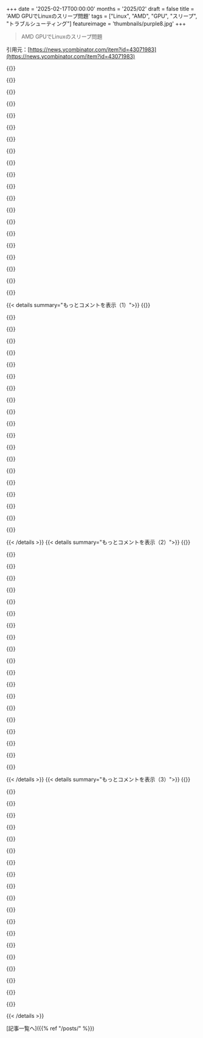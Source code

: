 +++
date = '2025-02-17T00:00:00'
months = '2025/02'
draft = false
title = 'AMD GPUでLinuxのスリープ問題'
tags = ["Linux", "AMD", "GPU", "スリープ", "トラブルシューティング"]
featureimage = 'thumbnails/purple8.jpg'
+++

> AMD GPUでLinuxのスリープ問題

引用元：[https://news.ycombinator.com/item?id=43071983](https://news.ycombinator.com/item?id=43071983)

{{<matomeQuote body="ちょっと調べてみたんだけど、S3スリープに入るとPCIe GPUに電源がカットされるっぽい。正しいかは不明だけど、Gigabyte Aorusマザーボードはスリープバグがあって、SSDが正常にスリープしたり起きたりできないことがある。それを解決するのがこのudevルールだよ：<br>＞“スリープバグ対策として任意のPCIeポートからのウェイクアップを無効にする”" userName="jorvi" createdAt="2025-02-17T17:29:52" color="#785bff">}}

{{<matomeQuote body="俺のマザーボードでは、/etc/udev/rules.d/に設定を追加して自動ウェイクを無効にした。Logitech BoltレシーバーがいろんなLinux PCをすぐに起こすみたいで、Windowsではなんでこんなことがないのか謎。とりあえず、レシーバーの待機を無効にするルールを追加した！" userName="nyanpasu64" createdAt="2025-02-17T21:02:24" color="">}}

{{<matomeQuote body="いいヒントだね！KERNELS==”0000:00:01.1”を使うのは興味深い。PCIデバイスの特定の機能をターゲットにできるからね。" userName="jorvi" createdAt="2025-02-17T23:17:45" color="">}}

{{<matomeQuote body="Aorusマザー使ってるけど、この問題でいくつかの電力を無駄にしちゃった。これらの解決策に期待してたけど、ダメだったよ。ありがとう！" userName="VMG" createdAt="2025-02-17T18:44:59" color="">}}

{{<matomeQuote body="一般的な対策は試した？それとudevルールのリロードもね。デフォルトのルールの後に適用されるようにしないと。うまくいったら、udevadmでSSDデバイスを確認して“power/wakeup”が“disabled”になっているか見てみて。もし“disabled”なら、他の何かがスリープを妨げてるよ。" userName="jorvi" createdAt="2025-02-17T20:37:46" color="#45d325">}}

{{<matomeQuote body="もっと詳しく説明すればよかったかな。俺はデスクトップPC使ってるんだけど、スリープに入るのはいいけど、起き上がるとフリーズしちゃう。" userName="VMG" createdAt="2025-02-18T08:37:45" color="">}}

{{<matomeQuote body="俺もAorus ATXマザー使ってる。スリープには入るけど、起きるとフリーズするのが問題。デバイスによって挙動が違って、うちのは98％までスリープするけどファンだけが動く状態。これがバグであることがわかった。おそらく他のポートでも解決できるはず。" userName="jorvi" createdAt="2025-02-18T11:18:05" color="#ff5c5c">}}

{{<matomeQuote body="やばいな、B550M DS3H使ってるけど、スリープからすぐに起こすと一瞬つくけど、操作できなくて電源ボタン押してもダメ。壁のコンセントから電源引っこ抜かなきゃいけなかった。これは前にBIOSアップデートで直った。" userName="nyanpasu64" createdAt="2025-02-18T22:54:07" color="">}}

{{<matomeQuote body="このヒントありがとな！X570 Aorus Masterのサスペンド問題に悩んでた。/proc/acpi/wakeupにGPP0って入れたら解決したけど、最初のスリープ後にすぐ起きちゃうのは相変わらず。udevルールを適用して、そっちも直ったみたい！" userName="mafuyu" createdAt="2025-02-18T06:13:20" color="#785bff">}}

{{<matomeQuote body="将来のユニットファイルを使うために：`Type=oneshot`と`RemainAfterExit=yes`使った？そうじゃないとウェイクアップの動作に変な影響があった気がする。でもこれはNixOS特有かも。" userName="jorvi" createdAt="2025-02-18T11:12:11" color="">}}

{{<matomeQuote body="ExecStartにmulti-user.targetを使ったけど、これが単純ユニットを示すから起動時の順序が間違ってるかもって気づいた！これから気をつけようと思う。" userName="mafuyu" createdAt="2025-02-19T07:12:49" color="">}}

{{<matomeQuote body="混乱させてごめん、実行に失敗してるわけじゃないよ。”RemainAfterExit”を入れないと、毎回起動するから注意が必要。これでお得意のシェルコードが実行される。”RemainAfterExit”はシステムの状態を変えるユニットファイルに必要で、1回実行したら手動で無効にしない限り”アクティブ”になる。”Type=Oneshot”も必要。とはいえ、udevでやるのが好みかな。シェルスクリプトは壊れやすいから。" userName="jorvi" createdAt="2025-02-19T15:55:19" color="#ff5733">}}

{{<matomeQuote body="なるほど、アドバイスありがと！systemdは簡単に使えて便利だけど、罠も多いんだよね。" userName="mafuyu" createdAt="2025-02-24T05:54:26" color="">}}

{{<matomeQuote body="この仮定が正しいかは不明だけど、S3はRAM以外の電源をカットするはず。でもGigabyte AorusのマザーボードにはNVMe SSDスリープバグがあって、システムが正しくスリープやウェイクできないことがある。ハードウェアの状態をチェックしたり、PCIeデバイスにスリープコマンドを送ったりできるといいんだけど。" userName="bArray" createdAt="2025-02-18T13:08:09" color="">}}

{{<matomeQuote body="ああ、長い間この問題に悩んでるんだけど、これもダメだったよ。ここに記録してあるから見てみて。<br>https://bbs.archlinux.org/viewtopic.php?id=302440<br>Aorusのウェイクアップ問題に関するさらなる洞察があったら教えて。特に、私の場合は`.../devices/LNXSYSTM:00/LNXSYBUS:00/PNP0A08:00/device:45/wakeup/wakeup6`からウェイクアップしてるみたいだけど、意味が分からないんだ。" userName="krastanov" createdAt="2025-02-18T02:59:03" color="">}}

{{<matomeQuote body="それも分からないけど、上のコメントからのヒントで試してみるといいかも。<br>ACTION==”offline”, KERNELS==”0000:00:45.6”, ATTR{power/wakeup}=”disabled”<br>とか、ACTION==”change”やKERNELS==”0000:00:45”やKERNELS==”0000:00:45.?”もありかも。" userName="jorvi" createdAt="2025-02-18T10:59:47" color="">}}

{{<matomeQuote body="このMBで何年もこの問題に苦しんで、結局はひどいUSB CのPCIeカードを物理的に取り外すことで解決したよ。コンピュータケースにはUSBCポートがなかったからね。<br>それに、PCIウェイクアップバスを無効にしたこともあるけど、それからは触ってない。今は順調だよ。これが役に立てば。" userName="faraggi" createdAt="2025-02-18T04:39:00" color="#ff5c5c">}}

{{<matomeQuote body="これは修正なのか、それとも回避策なのか？" userName="gU9x3u8XmQNG" createdAt="2025-02-18T05:09:33" color="">}}

{{<matomeQuote body="memreserverの作者がここにいるよ。この問題について数年前にデバッグしたけど、公開されてるコメントが見つかるのは難しい。<br>大体は、Linuxに信頼性の高いスリープフックが欠けていたのが問題だったけど、これが今は可能になっている。残念ながら、FreedesktopのGitlabはインデックスできないから、その知識が失われちゃったみたい。<br>[1]  https://gitlab.freedesktop.org/drm/amd/-/issues/2125#note_17..." userName="lorenzbrun" createdAt="2025-02-17T22:21:15" color="#785bff">}}

{{<matomeQuote body="すごい成果だね！Linuxでスリープがどれだけ難しいか、その原因がわかるデータポイントだよ。今でもThinkPad P1G4を使ってるけど、スリープに入るとファンが自動で止まらないし、最近はBluetoothヘッドフォンからのスリープ復帰後に音が割れる問題も発生した。ノードのスリープも無効にしたよ。<br>（https://wiki.archlinux.org/title/PipeWire#Noticeable_audio_d...）" userName="sabujp" createdAt="2025-02-17T18:30:52" color="#ff5733">}}

{{< details summary="もっとコメントを表示（1）">}}
{{<matomeQuote body="もう2025年なのに、Linuxのノートパソコンのスリープやサスペンドがまだちゃんと動かないのは驚きだよね。15年前に初めてこの問題に出くわした気がする。" userName="Apofis" createdAt="2025-02-17T19:03:32" color="">}}

{{<matomeQuote body="Windowsでもスリープとサスペンドはうまく動かないよね。パワーコントロールは密接な統合が必要だから、PCはそれができてないんだ。メーカーはファームウェアをただのコストとみなしていて、最低限の機能しか提供してないから、完全にサポートされないことが多い。" userName="xondono" createdAt="2025-02-17T19:36:31" color="#45d325">}}

{{<matomeQuote body="AppleもPPC/x86時代にスリープの問題で苦労してたよ。いい感じにはなってるけど、Appleのノートを使ってたときも、スリープからの復帰で奇妙な問題が1/50回くらいの頻度で起きてた。LenovoはLinuxでもApple並みにスリープ管理ができてる気がする。" userName="kiwijamo" createdAt="2025-02-17T21:12:59" color="#785bff">}}

{{<matomeQuote body="ARMでも完全ではない。M1 Miniはスリープから復帰するとグリーンスクリーンになってクラッシュすることが数ヶ月に一回あるし、M1 Proもたまにスリープから復帰するとフリーズするんだ。これはOS問わず難しい問題みたいだね。" userName="nyarlathotep_" createdAt="2025-02-18T03:42:25" color="">}}

{{<matomeQuote body="＞LenovoはLinuxでもApple並みにスリープ管理ができてる気がする。俺のOpenBSD X1もそれほど悪くはないよ。MacBookほどスムーズではないけど、まあまあ使える。" userName="adolph" createdAt="2025-02-18T00:08:31" color="">}}

{{<matomeQuote body="CarbonとExtremeどっち？俺の1世代目のX1 ExtremeではWindowsで復帰すらまともにできないんだけど。" userName="winrid" createdAt="2025-02-18T12:20:17" color="">}}

{{<matomeQuote body="ARMではかなり改善されたよね。外部モニターのサポートも速くて信頼性が上がったし。ハードウェア全体をコントロールしてるのが大きいんじゃないかな。" userName="sroussey" createdAt="2025-02-17T21:51:57" color="#785bff">}}

{{<matomeQuote body="俺のM1 Pro MacBookはHDMIの音声で変な問題がある。テレビに接続すると再起動しないと音が出ないことが多いよ。" userName="tiagod" createdAt="2025-02-17T22:49:08" color="">}}

{{<matomeQuote body="それはイライラするけど、モニターやテレビのHDMI実装が原因かもしれないね。" userName="bzzzt" createdAt="2025-02-18T08:38:41" color="">}}

{{<matomeQuote body="そうじゃないと思う。その状態だと、映像が飛んだり乱れたりして、音声もかなり壊れる。音だけの問題じゃないよ。" userName="tiagod" createdAt="2025-02-19T03:23:40" color="">}}

{{<matomeQuote body="全て HDMI 実装の不具合が原因かもしれないね（リフレッシュや音声が全てエンコード・同期されてるから）。でも、M1 Mac が HDMI TV との接続に重大な問題があるかもしれないし、間違ってるかもね。" userName="bzzzt" createdAt="2025-02-20T15:58:50" color="">}}

{{<matomeQuote body="ケーブルの可能性もあるよ。自分は M2 を使ってるけど問題ないし、v1 の問題が心配だったけど、VisionPro の v2 を待つことにする。" userName="sroussey" createdAt="2025-02-20T20:40:09" color="">}}

{{<matomeQuote body="11世代 Intel NUC を買った時、スリープ・ウェイクがうまくいかなかったのには驚いた。安いクローンでなく、プロセッサを設計したメーカーの完全統合コンピュータなのに！結局、新しいマシンを買ってしまったけど、Home Server として Proxmox を動かしてるからスリープしなくてもいいから問題ないや。" userName="stephen_g" createdAt="2025-02-17T23:11:27" color="#38d3d3">}}

{{<matomeQuote body="＞ スリープ・サスペンドは Windows でもうまくいかないよ。<br>自分の $DAYJOB の Macbook も、スリープできるのは10回中2回だけ。大体失敗して翌朝にはバッテリーが切れてる。比較するなら、PopOS!を動かしている自分の System76 ラップトップは毎回完璧にスリープするよ。" userName="mindcrime" createdAt="2025-02-17T22:14:26" color="#ff5c5c">}}

{{<matomeQuote body="＞ 自分の $DAYJOB の Macbook のスリープは、10回中2回しか成功しない。<br>重要なのは、業務用ラップトップには様々なスパイウェアや管理ソフトがインストールされているから、それが原因でシステムが不具合を起こすこともある。これは Apple だけの問題ではないけど、こうしたソフトからブランドを守ってないのは問題だ。" userName="vlovich123" createdAt="2025-02-18T10:06:31" color="">}}

{{<matomeQuote body="＞ Macintosh ではどうなんだろう。自分の $DAYJOB の Powerbook が…<br>20年以上前の PowerPC ラップトップを日常業務に使ってるの？ハードウェアが長持ちしてるね！" userName="stock_toaster" createdAt="2025-02-17T22:45:02" color="">}}

{{<matomeQuote body="＞ スリープ・サスペンドは Windows でもうまくいかないよ。<br>昔は全く問題じゃなかったのに、今では5台ある Windows ノートはどれもスリープしない。なぜか Debian Stable を動かしている自分の私物ラップトップは、毎回スリープするけど、他のディストロは Windows と同じくらいの失敗率だ。" userName="bachmeier" createdAt="2025-02-17T20:22:24" color="#785bff">}}

{{<matomeQuote body="モダンスタンバイ。Windows は Apple の ”power nap” 機能を真似したかったけど、ハードウェアを完全に管理してないと、数多くの異なるハードウェアの組み合わせによって問題が発生することに気付かなかったみたい。それに、機械はオーバーヒートしたり、Windows Update によるウェイクタイマーでオフになってたりすることもあって、これを無効にできるけど、普通の人は気づかない。S3 スリープが消えた理由が理解できない。" userName="asmor" createdAt="2025-02-17T20:42:49" color="">}}

{{<matomeQuote body="Linux の S0 にとても満足してる。実装はできるだけ少ないことを行いながらも、効果的に ”オン” の状態を保つことに重点を置いてる。" userName="carlhjerpe" createdAt="2025-02-17T21:05:06" color="#785bff">}}

{{<matomeQuote body="＞ でも意味あるの？実際に何もしてないなら、なんでオンのままにするの？" userName="vladvasiliu" createdAt="2025-02-18T08:53:16" color="">}}


{{< /details >}}
{{< details summary="もっとコメントを表示（2）">}}
{{<matomeQuote body="同僚が最近Windowsのマシンを見せてくれたんだ。ファンの周りのゴムが溶けちゃってて、電源切り忘れてバッグにしまった時にスリープが作動しなかったみたい。" userName="OvbiousError" createdAt="2025-02-17T20:46:25" color="">}}

{{<matomeQuote body="Linus Tech TipsがYouTubeで、充電中にスリープすると更新チェックで自動的に起きるバグについての動画を上げてたけど、リュックの中で起きちゃう問題が多いみたい。" userName="dhon_" createdAt="2025-02-17T21:30:21" color="">}}

{{<matomeQuote body="この機能って2020年の初め頃にリリースされたんじゃない？Windowsのスリープは昔はまあまあだったけど、ここ数年はひどいね。<br>（オフにする方法のリンクある？）" userName="whizzter" createdAt="2025-02-17T22:38:31" color="#785bff">}}

{{<matomeQuote body="Windowsに問題があるのは確かだけど、100台中80台は問題なく動くと思うよ。Linuxでちゃんと動作するのはその中の30%くらいかな。<br>俺は90年代からSlackwareを使ってるから、実際のところ、Linuxのデュアルブート環境でAMD CPUとNVIDIA GPUのデスクトップはスリープできない。今は手動で対処してる。" userName="jml78" createdAt="2025-02-17T22:50:27" color="">}}

{{<matomeQuote body="WindowsのModern Standbyは本当にひどいよ。問題について詳しく説明してるYouTubeの動画があるから、見てみて：<br>https://youtu.be/OHKKcd3sx2c" userName="dharmab" createdAt="2025-02-17T23:10:50" color="">}}

{{<matomeQuote body="新しいWindowsノートパソコンの0%が正しいS3スリープモードに対応してないんだ。Microsoftがそれを削除したから、”modern standby”の方がよくなった。" userName="weberer" createdAt="2025-02-18T11:30:45" color="">}}

{{<matomeQuote body="2017年から2019年のIntel MacBookは、HID周辺機器の電源を切る前に蓋を閉じるとセグフォルトするほど問題があったよ。<br>WindowsでもカスタムPCビルドはこの問題に悩まされるし、全てのコンポーネントがスリープ状態もうまく動作するわけじゃないんだ。<br>そういう問題を解決する手段がBIOSやLinuxになくも、どうやって調べればいいかわからない人が多いかな。" userName="washadjeffmad" createdAt="2025-02-17T19:43:29" color="">}}

{{<matomeQuote body="あれはバグじゃなくて機能だと思ってた。大きなダウンロードを続けたい時やすぐに起動したい時は、電源をつないで蓋を閉めてたから。" userName="janderson215" createdAt="2025-02-17T19:47:15" color="">}}

{{<matomeQuote body="カスタムデスクトップで、前のAM4マザーボードを使ってた時に、Windowsでハイバーネートすると普通にシャットダウンした後に、自動的に起きちゃうことがあったんだ。それを防ぐために何回もPSUの電源を切ってた。新しいマザーボードに変えたらもうなくなった。BIOSのアップデートでは解決しなかったな。" userName="burnte" createdAt="2025-02-17T20:01:46" color="">}}

{{<matomeQuote body="今すぐには役に立たないかもしれないけど、自動的に起きちゃうWindowsマシンがあったら、管理者としてコマンドウィンドウで実行して、何が起きたかチェックできるよ：<br>powercfg /lastwake" userName="iamtedd" createdAt="2025-02-18T00:21:46" color="">}}

{{<matomeQuote body="今日、閉じたゲーミングノートパソコンが煩わしいWindowsの音を出すようになったので、Windowsでもちゃんと動いてない気がする。今はハードウェアの問題を解決する手段がいろいろあって、Appleがいいのはサポートするハードウェアが少なく、スタックも管理してるから。WindowsがLinuxよりマシなのは、目が多いからだと思う。" userName="rikthevik" createdAt="2025-02-17T22:16:58" color="">}}

{{<matomeQuote body="MacとWindowsがちゃんと動く理由は、デスクトップ向けに設計されてるから。LinuxはクラウドサービスやAndroidに資金が流れて、デスクトップ機能が不足してる気がする。" userName="ch33zer" createdAt="2025-02-18T06:52:14" color="">}}

{{<matomeQuote body="実際、Windowsでも正しく動いてないよ。会社のノートパソコンの混合環境では、問題が多すぎてスリープ・ハイバーネートを全社的に無効にした。" userName="bongodongobob" createdAt="2025-02-17T19:12:25" color="">}}

{{<matomeQuote body="なぜか人々は自分のマシンをスリープさせたがるね。長い起動時間とか？" userName="Joker_vD" createdAt="2025-02-18T01:28:52" color="">}}

{{<matomeQuote body="その気持ちは分かるよ。結局、タブがいっぱい開いててNotepadが14個あるから。でも、スリープ失敗で痛い目にあったら習慣を変えざるを得ないね。" userName="bongodongobob" createdAt="2025-02-18T02:12:47" color="#ff5733">}}

{{<matomeQuote body="Firefoxは閉じるときに開いているタブを保存するし、Notepad++やSublimeもそうだよね。失うタブの大部分は重要じゃない。スリープはちゃんと動くべきなんだけど、実際は機能してないから、ドライブの電源を切るタイミングを考えた方がいいよ。" userName="Joker_vD" createdAt="2025-02-18T02:57:46" color="#38d3d3">}}

{{<matomeQuote body="もし、S0スリープをサポートしている現代のマシンを使ってるなら、かなり問題が解決されてるよ。全てのユーザープロセスを一時停止し、コアをすべて無効にして1つだけを低周波数で動かすから、システムは「オン」のままだし、デバイスは省電力状態になる。深いスリープが必要ない限り問題ない。" userName="carlhjerpe" createdAt="2025-02-17T20:52:13" color="#785bff">}}

{{<matomeQuote body="心から感謝します。私のメインノートパソコンはRyzenのThinkPadでLinuxを使っていて、スリープとハイバーネートをよく使うけど、時々この問題に遭遇します。6.14が待ち遠しい！" userName="Gormo" createdAt="2025-02-17T17:36:48" color="">}}

{{<matomeQuote body="これだ！ほんとありがとう！" userName="imp0cat" createdAt="2025-02-17T19:58:34" color="">}}

{{<matomeQuote body="なんでdm->cached_stateがポインタじゃなくて-12を保存してたの？おそらく、suspend中にdm_suspend()がdm.cached_stateにdrm_atomic_helper_suspend(adev_to_drm(adev))を代入したからだと思う。drm_atomic_helper_suspend()はポインタかエラーを示す負のポインタを返す可能性があるのに、戻り値をそのままポインタに代入してて、resume時にデリファレンスするからエラーをテストせずに使ってたんだ。RustならResult型を扱うからこういうことは起こらないよ。" userName="mkesper" createdAt="2025-02-18T09:39:52" color="#45d325">}}


{{< /details >}}
{{< details summary="もっとコメントを表示（3）">}}
{{<matomeQuote body="Cのプリプロセッサを使えば代数的合成型が作れるみたいだよ。詳細はリンク見てね。だけど、カーネルの古いコーディング習慣が改善の妨げになってるのが皮肉だね。Rustの開発者たちは、自分のサブシステムをきれいにしようとしないその抵抗にフラストレーションを感じてると思う。たぶん、これがカーネルに取り込まれれば役立つかもね。" userName="vlovich123" createdAt="2025-02-18T10:20:43" color="">}}

{{<matomeQuote body="あなたの仕事が、GPU拡張付きのFramework AMDラップトップでのLinux/Windowsのデュアルブートに役立つよ。寄付したいんだけど、私のプロフィールに連絡先があるから教えて。" userName="jph" createdAt="2025-02-17T18:57:41" color="#ff33a1">}}

{{<matomeQuote body="大好き！" userName="lelandfe" createdAt="2025-02-17T19:59:39" color="">}}

{{<matomeQuote body="昔は、名前付けとキャッシュの無効化、オフバイワンエラーがコンピュータサイエンスの二大問題だと思ってたけど、”スリープ/ウェイク”問題について知ってNP完全だと気づいたんだ。" userName="dekhn" createdAt="2025-02-17T20:51:54" color="">}}

{{<matomeQuote body="スリープ/ウェイクはキャッシュの無効化の一種だと思う。全ての周辺機器がステートレスなら問題にならないはず。" userName="verall" createdAt="2025-02-18T16:40:00" color="">}}

{{<matomeQuote body="でも、Linuxだけの話だよ。WindowsではO(n2)、MacosではO(log n)になる。" userName="nikanj" createdAt="2025-02-17T20:54:11" color="">}}

{{<matomeQuote body="新しいDellラップトップをスリープさせるのにかなり苦労したし、デスクトップもウェイク後にGPUハードウェアアクセラレーションが壊れたから、今はO(n4)くらいだと思うよ。もしかしたらO(n!)かも。" userName="ncann" createdAt="2025-02-17T21:34:55" color="#ff5733">}}

{{<matomeQuote body="でも、Hackintoshしない限りは大丈夫だね。あれは時々恐ろしいことがあったから！" userName="itsn0tm3" createdAt="2025-02-17T21:10:45" color="">}}

{{<matomeQuote body="Hackintoshの設定でKEXTやブートローダーの設定に数時間費やしたことを思い出すと、今でもゾッとするわ。特にACPIテーブル、SSDとかな。対照的に、VMでMacOSを動かすのは天国だよ。XcodeにiPhoneを通すのに最初の設定と同じくらい時間がかかったし。" userName="0x38B" createdAt="2025-02-17T22:54:14" color="">}}

{{<matomeQuote body="Linuxのメモリ管理、特にOOMの問題は本当に厄介で困ってる。不運にもOOMになると、RAMを追加せざるを得ないが、これは無駄で高価。Linuxが将来的にOOMをうまく処理するのは難しいと思う。この作業は素晴らしいし、今後のデバッグの参考になりそう。systemdのdebug-shell機能も便利そう。" userName="jchw" createdAt="2025-02-17T20:38:05" color="#ff5733">}}

{{<matomeQuote body="Windowsによると、マザーボードのシリアルポートはPciバスに接続されてるらしい。DOS万歳！TTMのビデオ、時間があれば見てみるよ。" userName="nyanpasu64" createdAt="2025-02-17T20:58:22" color="">}}

{{<matomeQuote body="cgroupsを使ってOOMを抑えるのはうまくいったことがあるんだ。LinuxでのOOMの扱いに最新の方法があるかはわからないけど、何かおすすめの本があれば教えてほしい。" userName="Skunkleton" createdAt="2025-02-17T20:44:56" color="">}}

{{<matomeQuote body="理解している限り、二つの問題があるね。・過剰割り当て。Linuxはメモリを過剰に割り当てることがあり、メモリがない時も割り当てが成功して、実際に物理ページがないときにハングする。Windows NTはこれをしないし、macOS/XNUの処理も分からない。・OOMキラー。割り当てが失敗しないので、OOM時の回復にはプロセスをスコアで評価し、メモリを使っているものを殺す。単一のプロセスがメモリを使ってない場合、これがうまく機能しない。たとえば、make -j32のような並列タスクだと、C++コンパイラはそれほどメモリを使わないから、栄光の瞬間にElectronアプリが真っ先に殺される。" userName="jchw" createdAt="2025-02-17T21:12:04" color="#785bff">}}

{{<matomeQuote body="過剰割り当てに対する他の賢い方法があるの？小さめのメモリを追加で常にmmapするのは非効率でしょ？過剰割り当ては実際にはページを書き込むまで本当に割り当ててないんだよね。forkを効率よく実装する方法は、少なくとも「これには書き込まない」とマークする必要があるだろうけど、実際には使うのが難しいAPIになるのかな。" userName="fc417fc802" createdAt="2025-02-18T05:43:54" color="#ff5c5c">}}

{{<matomeQuote body="Chromiumはタブごとに1つのPID名前空間を持つかもしれない。今のマシンでは、タブごとに1.1TiBの仮想メモリが報告されてる。実際にはChromeやFirefoxはそんなにメモリを使わないんだろうね。" userName="nolist_policy" createdAt="2025-02-18T18:37:18" color="">}}

{{<matomeQuote body="大きなmmapを許可しつつ、ページが尽きた時にプログラムをハングさせずに信号を送るのもひとつの解決策かも。ただ、ChromeやFirefoxが実際にそれだけのメモリを使ってるわけじゃないし。" userName="jchw" createdAt="2025-02-18T15:52:54" color="">}}

{{<matomeQuote body="むしろ対処法として、実際に割り当てが起きた時にアクション可能なエラーを受け取る方が良いと思う。でもそれがうまく機能するためには、スレッドごとの信号ハンドラが必要だ。これにはカーネルが対応してるけど、POSIXやglibcの更新が必要になるだろうね。あとは、書き込みなしでページを割り当てる方法もあったらな。" userName="fc417fc802" createdAt="2025-02-19T02:31:23" color="#ff5733">}}

{{<matomeQuote body="Linuxのメモリ管理とOOMの条件は本当に酷い。OOM条件の処理が適切に行われていない。cgroupsを使ったりearlyoomをインストールしたり、スワップを増やしたりしても結局はハックに過ぎない。これらは本質的に問題を解決してくれない。システムがメモリを割り当てられないためにLUKSボリュームが読み取り専用になったこともあるし、本当にユーザースペースで何かを殺してくれ。" userName="Avamander" createdAt="2025-02-18T12:29:43" color="#ff5c5c">}}

{{<matomeQuote body="zswapやzram使ってる？ zstdで8GBのRAMを20GBに増やせるし、16GBなら40GBにもできるよ。冒険心があれば（Androidもやってるし安定してる）メモリを100%超過してもいいし。" userName="jorvi" createdAt="2025-02-18T11:35:59" color="#ff5c5c">}}

{{<matomeQuote body="すごいニュースだね。AMDのLinuxグラフィックスドライバーはほとんどは快適に動いてるけど、これだけは何度も問題にぶつかった。" userName="dralley" createdAt="2025-02-17T17:27:50" color="#ff5733">}}


{{< /details >}}


[記事一覧へ]({{% ref "/posts/" %}})
